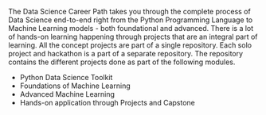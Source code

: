 The Data Science Career Path takes you through the complete process of Data Science end-to-end right from the Python Programming Language to Machine Learning models - both foundational and advanced. There is a lot of hands-on learning happening through projects that are an integral part of learning. All the concept projects are part of a single repository. Each solo project and hackathon is a part of a separate repository. The repository contains the different projects done as part of the following modules.

- Python Data Science Toolkit
- Foundations of Machine Learning
- Advanced Machine Learning
- Hands-on application through Projects and Capstone